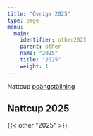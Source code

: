 ```yaml
---
title: "Övriga 2025"
type: page
menu:
  main:
    identifier: other2025
    parent: other
    name: "2025"
    title: "2025"
    weight: 1
---
```


Nattcup [poängställning](https://docs.google.com/spreadsheets/d/1SnUG5NLbc6CHLxvf3p4FTsCthWZZ1PH0ISq6ty-Ajt4/edit?usp=sharing)

## Nattcup 2025
{{< other "2025" >}}

